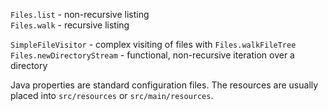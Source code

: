 `Files.list` - non-recursive listing  
`Files.walk` - recursive listing  

`SimpleFileVisitor` - complex visiting of files with `Files.walkFileTree`
`Files.newDirectoryStream` - functional, non-recursive iteration over a directory 

Java properties are standard configuration files. The resources are usually placed
into `src/resources` or `src/main/resources`.
